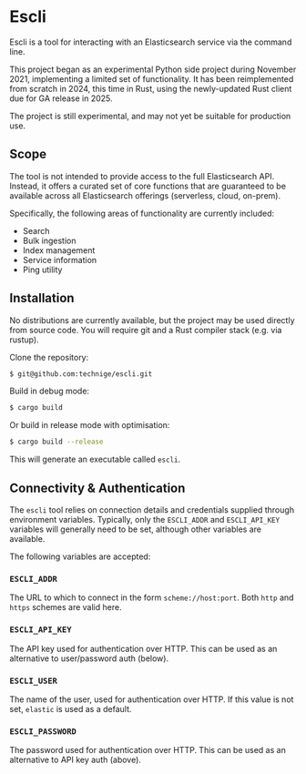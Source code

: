 # Escli

Escli is a tool for interacting with an Elasticsearch service via the command line.

This project began as an experimental Python side project during November 2021, implementing a limited set of functionality.
It has been reimplemented from scratch in 2024, this time in Rust, using the newly-updated Rust client due for GA release in 2025.

The project is still experimental, and may not yet be suitable for production use.


## Scope

The tool is not intended to provide access to the full Elasticsearch API.
Instead, it offers a curated set of core functions that are guaranteed to be available across all Elasticsearch offerings (serverless, cloud, on-prem).

Specifically, the following areas of functionality are currently included:

- Search
- Bulk ingestion
- Index management
- Service information
- Ping utility


## Installation

No distributions are currently available, but the project may be used directly from source code.
You will require git and a Rust compiler stack (e.g. via rustup).

Clone the repository:
```bash
$ git@github.com:technige/escli.git
```

Build in debug mode:
```bash
$ cargo build
```

Or build in release mode with optimisation:
```bash
$ cargo build --release
```

This will generate an executable called `escli`.


## Connectivity & Authentication

The `escli` tool relies on connection details and credentials supplied through environment variables.
Typically, only the `ESCLI_ADDR` and `ESCLI_API_KEY` variables will generally need to be set, although
other variables are available.

The following variables are accepted:

### `ESCLI_ADDR`
The URL to which to connect in the form `scheme://host:port`.
Both `http` and `https` schemes are valid here.

### `ESCLI_API_KEY`
The API key used for authentication over HTTP.
This can be used as an alternative to user/password auth (below).

### `ESCLI_USER`
The name of the user, used for authentication over HTTP.
If this value is not set, `elastic` is used as a default.

### `ESCLI_PASSWORD`
The password used for authentication over HTTP.
This can be used as an alternative to API key auth (above).
